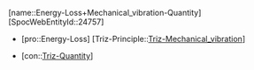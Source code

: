 ﻿---
type: TrizContradiction
aliases:
- Energy-Loss+Mechanical_vibration-Quantity
license: CC BY-SA 4.0
copyright: https://github.com/SpocWeb
IsDeleted: false
IsReadOnly: false
Confidential: public
tags: 
- Triz/Contradiction
---
[name::Energy-Loss+Mechanical_vibration-Quantity]
[SpocWebEntityId::24757]
+ [pro::Energy-Loss]
[Triz-Principle::[Triz-Mechanical_vibration](tech/Triz/Principle/Triz-Mechanical_vibration.md)]
- [con::[Triz-Quantity](tech/Triz/Parameter/Triz-Quantity.md)]

